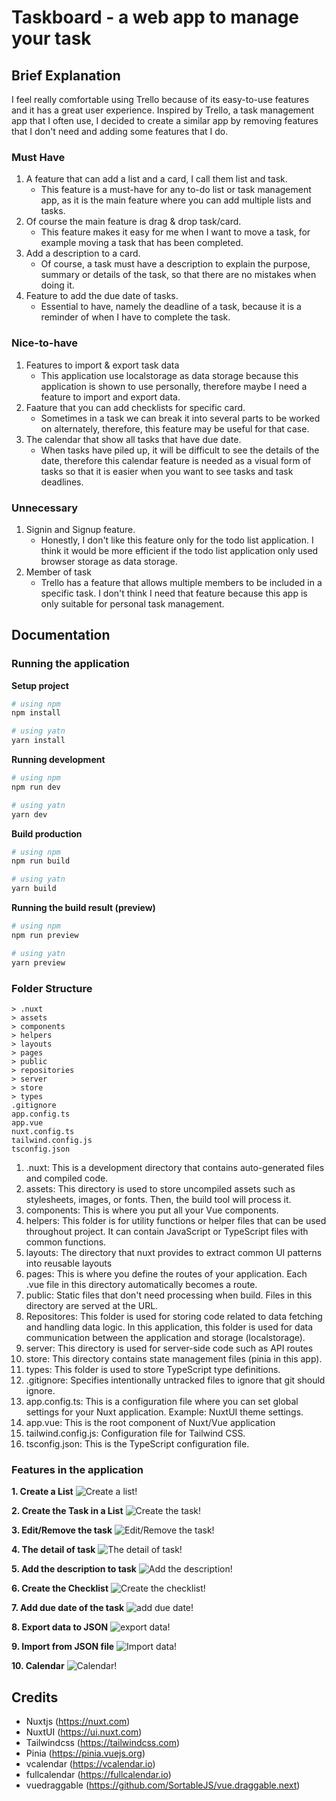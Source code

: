 # Taskboard - a web app to manage your task

## Brief Explanation
I feel really comfortable using Trello because of its easy-to-use features and it has a great user experience. Inspired by Trello, a task management app that I often use, I decided to create a similar app by removing features that I don't need and adding some features that I do.

### Must Have
1. A feature that can add a list and a card, I call them list and task.
    - This feature is a must-have for any to-do list or task management app, as it is the main feature where you can add multiple lists and tasks.
2. Of course the main feature is drag & drop task/card.
    - This feature makes it easy for me when I want to move a task, for example moving a task that has been completed.
3. Add a description to a card.
    - Of course, a task must have a description to explain the purpose, summary or details of the task, so that there are no mistakes when doing it.
4. Feature to add the due date of tasks.
    - Essential to have, namely the deadline of a task, because it is a reminder of when I have to complete the task.

### Nice-to-have
1. Features to import & export task data
    - This application use localstorage as data storage because this application is shown to use personally, therefore maybe I need a feature to import and export data.
2. Faature that you can add checklists for specific card.
    - Sometimes in a task we can break it into several parts to be worked on alternately, therefore, this feature may be useful for that case.
3. The calendar that show all tasks that have due date.
    - When tasks have piled up, it will be difficult to see the details of the date, therefore this calendar feature is needed as a visual form of tasks so that it is easier when you want to see tasks and task deadlines.

### Unnecessary
1. Signin and Signup feature.
    - Honestly, I don't like this feature only for the todo list application. I think it would be more efficient if the todo list application only used browser storage as data storage.
2. Member of task
    - Trello has a feature that allows multiple members to be included in a specific task. I don't think I need that feature because this app is only suitable for personal task management.

## Documentation
### Running the application
**Setup project**
```bash
# using npm
npm install

# using yatn 
yarn install
```
**Running development**
```bash
# using npm
npm run dev

# using yatn 
yarn dev
```
**Build production**
```bash
# using npm
npm run build

# using yatn 
yarn build
```
**Running the build result (preview)**
```bash
# using npm
npm run preview

# using yatn 
yarn preview
```

### Folder Structure
```
> .nuxt
> assets
> components
> helpers
> layouts
> pages
> public
> repositories
> server
> store
> types
.gitignore
app.config.ts
app.vue
nuxt.config.ts
tailwind.config.js
tsconfig.json
```
1. .nuxt: This is a development directory that contains auto-generated files and compiled code.
2. assets: This directory is used to store uncompiled assets such as stylesheets, images, or fonts. Then, the build tool will process it.
3. components: This is where you put all your Vue components.
4. helpers: This folder is for utility functions or helper files that can be used throughout project. It can contain JavaScript or TypeScript files with common functions.
5. layouts: The directory that nuxt provides to extract common UI patterns into reusable layouts
6. pages: This is where you define the routes of your application. Each .vue file in this directory automatically becomes a route.
7. public: Static files that don't need processing when build. Files in this directory are served at the URL.
8. Repositores: This folder is used for storing code related to data fetching and handling data logic. In this application, this folder is used for data communication between the application and storage (localstorage).
9. server: This directory is used for server-side code such as API routes
10. store: This directory contains state management files (pinia in this app).
11. types: This folder is used to store TypeScript type definitions.
12. .gitignore: Specifies intentionally untracked files to ignore that git should ignore.
13. app.config.ts:  This is a configuration file where you can set global settings for your Nuxt application. Example: NuxtUI theme settings.
14. app.vue: This is the root component of Nuxt/Vue application
15. tailwind.config.js: Configuration file for Tailwind CSS.
16. tsconfig.json: This is the TypeScript configuration file.

### Features in the application
**1. Create a List**
![Create a list!](https://i.ibb.co.com/sFkcCmv/image.png)

**2. Create the Task in a List**
![Create the task!](https://i.ibb.co.com/rsPrg7P/image.png)

**3. Edit/Remove the task**
![Edit/Remove the task!](https://i.ibb.co.com/N6sjRtZ/image.png)

**4. The detail of task**
![The detail of task!](https://i.ibb.co.com/Hd8c2Rb/image.png)

**5. Add the description to task**
![Add the description!](https://i.ibb.co.com/nC1HCpc/image.png)

**6. Create the Checklist**
![Create the checklist!](https://i.ibb.co.com/8Y6bPc1/image.png)

**7. Add due date of the task**
![add due date!](https://i.ibb.co.com/DQQHBcv/image.png)

**8. Export data to JSON**
![export data!](https://i.ibb.co.com/3NBN6xH/image.png)

**9. Import from JSON file**
![Import data!](https://i.ibb.co.com/4fJn41W/image.png)

**10. Calendar**
![Calendar!](https://i.ibb.co.com/yfHPmsh/image.png)

## Credits
- Nuxtjs (https://nuxt.com)
- NuxtUI (https://ui.nuxt.com)
- Tailwindcss (https://tailwindcss.com)
- Pinia (https://pinia.vuejs.org)
- vcalendar (https://vcalendar.io)
- fullcalendar (https://fullcalendar.io)
- vuedraggable (https://github.com/SortableJS/vue.draggable.next)
